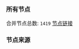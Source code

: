 ### 所有节点
合并节点总数: `1419`
[节点链接](https://raw.githubusercontent.com/rzhy1/11/master/sub/sub_merge_base64.txt)

### 节点来源
